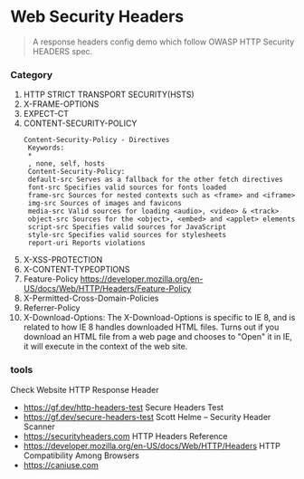 Web Security Headers
======================

> A response headers config demo which follow OWASP HTTP Security HEADERS spec.


### Category

1. HTTP STRICT TRANSPORT SECURITY(HSTS)
2. X-FRAME-OPTIONS
3. EXPECT-CT
4. CONTENT-SECURITY-POLICY
   ```
   Content-Security-Policy - Directives
    Keywords:
    *
    , none, self, hosts
    Content-Security-Policy:
    default-src Serves as a fallback for the other fetch directives
    font-src Specifies valid sources for fonts loaded
    frame-src Sources for nested contexts such as <frame> and <iframe>
    img-src Sources of images and favicons
    media-src Valid sources for loading <audio>, <video> & <track>
    object-src Sources for the <object>, <embed> and <applet> elements
    script-src Specifies valid sources for JavaScript
    style-src Specifies valid sources for stylesheets
    report-uri Reports violations
   ```
5. X-XSS-PROTECTION
6. X-CONTENT-TYPEOPTIONS
7. Feature-Policy https://developer.mozilla.org/en-US/docs/Web/HTTP/Headers/Feature-Policy
8. X-Permitted-Cross-Domain-Policies 
9. Referrer-Policy
10. X-Download-Options:  The X-Download-Options is specific to IE 8, and is related to how IE 8 handles downloaded HTML files. Turns out if you download an HTML file from a web page and chooses to "Open" it in IE, it will execute in the context of the web site.

### tools

Check Website HTTP Response Header
- https://gf.dev/http-headers-test Secure Headers Test
- https://gf.dev/secure-headers-test Scott Helme – Security Header Scanner
- https://securityheaders.com HTTP Headers Reference
- https://developer.mozilla.org/en-US/docs/Web/HTTP/Headers HTTP Compatibility Among Browsers
- https://caniuse.com